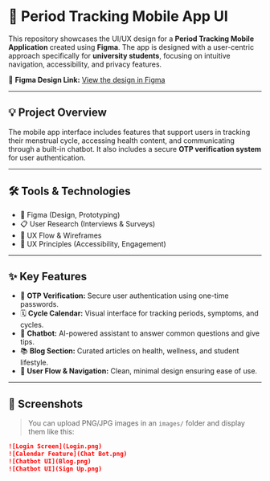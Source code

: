 # 📱 Period Tracking Mobile App UI

This repository showcases the UI/UX design for a **Period Tracking Mobile Application** created using **Figma**. The app is designed with a user-centric approach specifically for **university students**, focusing on intuitive navigation, accessibility, and privacy features.

🔗 **Figma Design Link:** [View the design in Figma](https://www.figma.com/design/48sB2AloFpE7vxa6aszUCQ/Untitled?node-id=0-1&t=8lJlaMz3tMpNxpPx-1)

---

## 💡 Project Overview

The mobile app interface includes features that support users in tracking their menstrual cycle, accessing health content, and communicating through a built-in chatbot. It also includes a secure **OTP verification system** for user authentication.

---

## 🛠 Tools & Technologies

- 🎨 Figma (Design, Prototyping)
- 📋 User Research (Interviews & Surveys)
- 🔁 UX Flow & Wireframes
- 🧠 UX Principles (Accessibility, Engagement)

---

## ✨ Key Features

- 🔐 **OTP Verification:** Secure user authentication using one-time passwords.
- 🗓️ **Cycle Calendar:** Visual interface for tracking periods, symptoms, and cycles.
- 🤖 **Chatbot:** AI-powered assistant to answer common questions and give tips.
- 📚 **Blog Section:** Curated articles on health, wellness, and student lifestyle.
- 🔄 **User Flow & Navigation:** Clean, minimal design ensuring ease of use.

---

## 📸 Screenshots 

> You can upload PNG/JPG images in an `images/` folder and display them like this:

```markdown
![Login Screen](Login.png)
![Calendar Feature](Chat Bot.png)
![Chatbot UI](Blog.png)
![Chatbot UI](Sign Up.png)
